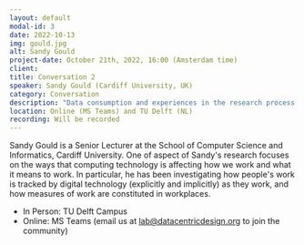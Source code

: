 ```yaml
---
layout: default
modal-id: 3
date: 2022-10-13
img: gould.jpg
alt: Sandy Gould
project-date: October 21th, 2022, 16:00 (Amsterdam time)
client: 
title: Conversation 2
speaker: Sandy Gould (Cardiff University, UK)
category: Conversation
description: "Data consumption and experiences in the research process."
location: Online (MS Teams) and TU Delft (NL) 
recording: Will be recorded
---
```


Sandy Gould is a Senior Lecturer at the School of Computer Science and Informatics, Cardiff University. One of aspect of Sandy's research focuses on the ways that computing technology is affecting how we work and what it means to work. In particular, he has been investigating how people's work is tracked by digital technology (explicitly and implicitly) as they work, and how measures of work are constituted in workplaces.

* In Person: TU Delft Campus
* Online: MS Teams (email us at [lab@datacentricdesign.org](mailto:lab@datacentricdesign.org) to join the community)